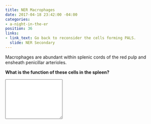 ```yaml
---
title: NER Macrophages
date: 2017-04-18 23:42:00 -04:00
categories:
- a-night-in-the-er
position: 36
links:
- link_text: Go back to reconsider the cells forming PALS.
  slide: NER Secondary
---
```


Macrophages are abundant within splenic cords of the red pulp and ensheath penicillar arterioles.

**What is the function of these cells in the spleen?**

<div class="form-group"><textarea class="form-control" rows="8"></textarea></div>
